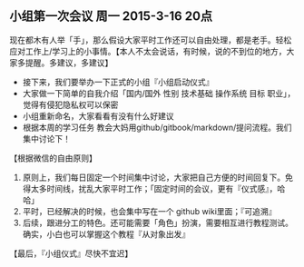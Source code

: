 ## 小组第一次会议 周一 2015-3-16 20点

现在都木有人举「手」，那么假设大家平时工作还可以自由处理，都是老手。轻松应对工作上/学习上的小事情。【本人不太会说话，有时候，说的不到位的地方，大家多提醒。多建议，多建议】

- 接下来，我们要举办一下正式的小组『小组启动仪式』
- 大家做一下简单的自我介绍「国内/国外 性别 技术基础 操作系统 目标 职业」，觉得有侵犯隐私权可以保密
- 小组重新命名，大家看看有没有什么好建议
- 根据本周的学习任务 教会大妈用github/gitbook/markdown/提问流程。我们集中讨论下！

【根据微信的自由原则】

1. 原则上，我们每日固定一个时间集中讨论，大家把自己方便的时间回复下。免得太多时间线，扰乱大家平时工作；「固定时间的会议，更有『仪式感』，哈哈」
2. 平时，已经解决的时候，也会集中写在一个 github wiki里面；『可追溯』
3. 后续，跟进分工的特色。还可能需要「角色」扮演，需要相互进行教程测试。确实，小白也可以掌握这个教程『从对象出发』

【最后，『小组仪式』尽快不宜迟】
